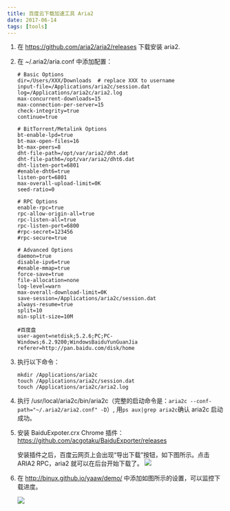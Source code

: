 ```yaml
---
title: 百度云下载加速工具 Aria2
date: 2017-06-14
tags: [tools]
---
```


1. 在 https://github.com/aria2/aria2/releases 下载安装 aria2.
2. 在 ~/.aria2/aria.conf 中添加配置：

	```shell
	# Basic Options
	dir=/Users/XXX/Downloads  # replace XXX to username
	input-file=/Applications/aria2c/session.dat
	log=/Applications/aria2c/aria2.log
	max-concurrent-downloads=15
	max-connection-per-server=15
	check-integrity=true
	continue=true
	
	# BitTorrent/Metalink Options
	bt-enable-lpd=true
	bt-max-open-files=16
	bt-max-peers=8
	dht-file-path=/opt/var/aria2/dht.dat
	dht-file-path6=/opt/var/aria2/dht6.dat
	dht-listen-port=6801
	#enable-dht6=true
	listen-port=6801
	max-overall-upload-limit=0K
	seed-ratio=0
	
	# RPC Options
	enable-rpc=true
	rpc-allow-origin-all=true
	rpc-listen-all=true
	rpc-listen-port=6800
	#rpc-secret=123456
	#rpc-secure=true
	
	# Advanced Options
	daemon=true
	disable-ipv6=true
	#enable-mmap=true
	force-save=true
	file-allocation=none
	log-level=warn
	max-overall-download-limit=0K
	save-session=/Applications/aria2c/session.dat
	always-resume=true
	split=10
	min-split-size=10M
	
	#百度盘
	user-agent=netdisk;5.2.6;PC;PC-Windows;6.2.9200;WindowsBaiduYunGuanJia
	referer=http://pan.baidu.com/disk/home
	```
1. 执行以下命令：

	```
	mkdir /Applications/aria2c
	touch /Applications/aria2c/session.dat
	touch /Applications/aria2c/aria2.log
	```
	
1. 执行 /usr/local/aria2c/bin/aria2c（完整的启动命令是：`aria2c --conf-path="~/.aria2/aria2.conf" -D`）, 用`ps aux|grep aria2c`确认 aria2c 启动成功。
2. 安装 BaiduExpoter.crx Chrome 插件：https://github.com/acgotaku/BaiduExporter/releases
	
	安装插件之后，百度云网页上会出现“导出下载”按钮，如下图所示。点击 ARIA2 RPC，aria2 就可以在后台开始下载了。
	![](https://i.imgsafe.org/132a8da2aa.png)
3. 在 http://binux.github.io/yaaw/demo/ 中添加如图所示的设置，可以监控下载进度。

	![](https://i.imgsafe.org/133623703f.png)